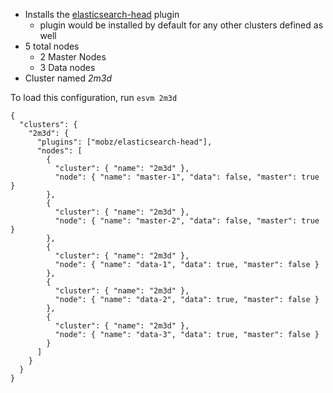 - Installs the [elasticsearch-head](https://mobz.github.io/elasticsearch-head/) plugin
  - plugin would be installed by default for any other clusters defined as well
- 5 total nodes
  - 2 Master Nodes
  - 3 Data nodes
- Cluster named *2m3d*

To load this configuration, run `esvm 2m3d`

```
{
  "clusters": {
    "2m3d": {
      "plugins": ["mobz/elasticsearch-head"],
      "nodes": [
        {
          "cluster": { "name": "2m3d" },
          "node": { "name": "master-1", "data": false, "master": true }
        },
        {
          "cluster": { "name": "2m3d" },
          "node": { "name": "master-2", "data": false, "master": true }
        },
        {
          "cluster": { "name": "2m3d" },
          "node": { "name": "data-1", "data": true, "master": false }
        },
        {
          "cluster": { "name": "2m3d" },
          "node": { "name": "data-2", "data": true, "master": false }
        },
        {
          "cluster": { "name": "2m3d" },
          "node": { "name": "data-3", "data": true, "master": false }
        }
      ]
    }
  }
}
```
